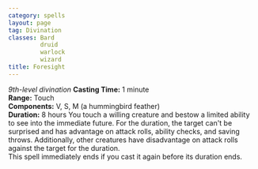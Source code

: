 ```yaml
---
category: spells
layout: page
tag: Divination
classes: Bard
         druid
         warlock
         wizard
title: Foresight 
---
```

_9th-level divination_ 
**Casting Time:** 1 minute    
**Range:** Touch    
**Components:** V, S, M (a hummingbird feather)    
**Duration:** 8 hours 
You touch a willing creature and bestow a limited ability to see into the immediate future. For the duration, the target can't be surprised and has advantage on attack rolls, ability checks, and saving throws. Additionally, other creatures have disadvantage on attack rolls against the target for the duration.    
This spell immediately ends if you cast it again before its duration ends. 